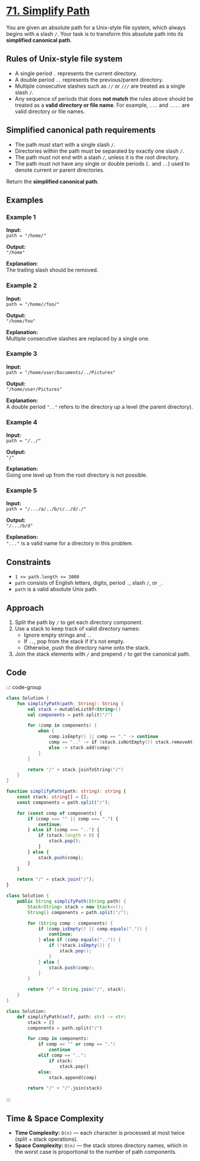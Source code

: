 # [71. Simplify Path](https://leetcode.com/problems/simplify-path/description/?envType=study-plan-v2&envId=top-interview-150)<Badge type="warning" text="Medium" />

You are given an absolute path for a Unix-style file system, which always begins with a slash `/`. Your task is to transform this absolute path into its **simplified canonical path**.

## Rules of Unix-style file system

- A single period `.` represents the current directory.
- A double period `..` represents the previous/parent directory.
- Multiple consecutive slashes such as `//` or `///` are treated as a single slash `/`.
- Any sequence of periods that does **not match** the rules above should be treated as a **valid directory or file name**. For example, `...` and `....` are valid directory or file names.

## Simplified canonical path requirements

- The path must start with a single slash `/`.
- Directories within the path must be separated by exactly one slash `/`.
- The path must not end with a slash `/`, unless it is the root directory.
- The path must not have any single or double periods (`.` and `..`) used to denote current or parent directories.

Return the **simplified canonical path**.

## Examples

### Example 1

**Input:**  
`path = "/home/"`  

**Output:**  
`"/home"`  

**Explanation:**  
The trailing slash should be removed.

### Example 2

**Input:**  
`path = "/home//foo/"`  

**Output:**  
`"/home/foo"`  

**Explanation:**  
Multiple consecutive slashes are replaced by a single one.

### Example 3

**Input:**  
`path = "/home/user/Documents/../Pictures"`  

**Output:**  
`"/home/user/Pictures"`  

**Explanation:**  
A double period `".."` refers to the directory up a level (the parent directory).

### Example 4

**Input:**  
`path = "/../"`  

**Output:**  
`"/"`  

**Explanation:**  
Going one level up from the root directory is not possible.

### Example 5

**Input:**  
`path = "/.../a/../b/c/../d/./"`  

**Output:**  
`"/.../b/d"`  

**Explanation:**  
`"..."` is a valid name for a directory in this problem.

## Constraints

- `1 <= path.length <= 3000`
- `path` consists of English letters, digits, period `.`, slash `/`, or `_`.
- `path` is a valid absolute Unix path.


## Approach

1. Split the path by `/` to get each directory component.
2. Use a stack to keep track of valid directory names:
   - Ignore empty strings and `.`.
   - If `..`, pop from the stack if it's not empty.
   - Otherwise, push the directory name onto the stack.
3. Join the stack elements with `/` and prepend `/` to get the canonical path.

## Code

::: code-group

```kotlin [Kotlin]
class Solution {
    fun simplifyPath(path: String): String {
        val stack = mutableListOf<String>()
        val components = path.split("/")

        for (comp in components) {
            when {
                comp.isEmpty() || comp == "." -> continue
                comp == ".." -> if (stack.isNotEmpty()) stack.removeAt(stack.size - 1)
                else -> stack.add(comp)
            }
        }

        return "/" + stack.joinToString("/")
    }
}
```

```typescript [TypeScript]
function simplifyPath(path: string): string {
    const stack: string[] = [];
    const components = path.split("/");

    for (const comp of components) {
        if (comp === "" || comp === ".") {
            continue;
        } else if (comp === "..") {
            if (stack.length > 0) {
                stack.pop();
            }
        } else {
            stack.push(comp);
        }
    }

    return "/" + stack.join("/");
}
```

```java [Java]
class Solution {
    public String simplifyPath(String path) {
        Stack<String> stack = new Stack<>();
        String[] components = path.split("/");

        for (String comp : components) {
            if (comp.isEmpty() || comp.equals(".")) {
                continue;
            } else if (comp.equals("..")) {
                if (!stack.isEmpty()) {
                    stack.pop();
                }
            } else {
                stack.push(comp);
            }
        }

        return "/" + String.join("/", stack);
    }
}
```

```python [Python]
class Solution:
    def simplifyPath(self, path: str) -> str:
        stack = []
        components = path.split("/")

        for comp in components:
            if comp == "" or comp == ".":
                continue
            elif comp == "..":
                if stack:
                    stack.pop()
            else:
                stack.append(comp)

        return "/" + "/".join(stack)
```

:::

## Time & Space Complexity

- **Time Complexity:** `O(n)` — each character is processed at most twice (split + stack operations).  
- **Space Complexity:** `O(n)` — the stack stores directory names, which in the worst case is proportional to the number of path components.

